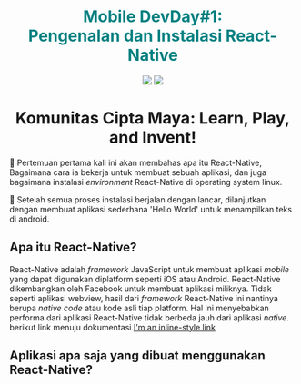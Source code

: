 <h1 align="center">
<a style="color: teal;">
    Mobile DevDay#1:<br>Pengenalan dan Instalasi React-Native 
</a>
</h1>

<p align="center">
  <image src="https://i.ibb.co/Ss490SL/logo-color.png">
  <image src="https://i.ibb.co/c6Gm061/logoreact.png">
</p>

<h1 align="center">Komunitas Cipta Maya: Learn, Play, and Invent!</h1>

:rocket: Pertemuan pertama kali ini akan membahas apa itu React-Native, Bagaimana cara ia bekerja untuk membuat sebuah aplikasi, dan juga bagaimana instalasi _environment_ React-Native di operating system linux. 

:100: Setelah semua proses instalasi berjalan dengan lancar, dilanjutkan dengan membuat aplikasi sederhana 'Hello World' untuk menampilkan teks di android.

## Apa itu React-Native?

React-Native adalah _framework_ JavaScript untuk membuat aplikasi _mobile_ yang dapat digunakan diplatform seperti iOS atau Android. React-Native dikembangkan oleh Facebook untuk membuat aplikasi miliknya. Tidak seperti aplikasi webview, hasil dari _framework_ React-Native ini nantinya berupa _native code_ atau kode asli tiap platform. Hal ini menyebabkan performa dari aplikasi React-Native tidak berbeda jauh dari aplikasi _native_. berikut link menuju dokumentasi [I'm an inline-style link](https://www.google.com)

## Aplikasi apa saja yang dibuat menggunakan React-Native?

